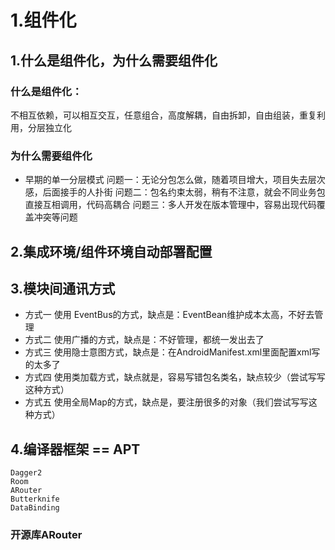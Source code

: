 # 1.组件化

## 1.什么是组件化，为什么需要组件化

### 什么是组件化：
不相互依赖，可以相互交互，任意组合，高度解耦，自由拆卸，自由组装，重复利用，分层独立化

### 为什么需要组件化

- 早期的单一分层模式 
问题一：无论分包怎么做，随着项目增大，项目失去层次感，后面接手的人扑街
问题二：包名约束太弱，稍有不注意，就会不同业务包直接互相调用，代码高耦合
问题三：多人开发在版本管理中，容易出现代码覆盖冲突等问题

## 2.集成环境/组件环境自动部署配置


## 3.模块间通讯方式

- 方式一 使用 EventBus的方式，缺点是：EventBean维护成本太高，不好去管理
- 方式二 使用广播的方式，缺点是：不好管理，都统一发出去了 
- 方式三 使用隐士意图方式，缺点是：在AndroidManifest.xml里面配置xml写的太多了
- 方式四 使用类加载方式，缺点就是，容易写错包名类名，缺点较少（尝试写写这种方式）
- 方式五 使用全局Map的方式，缺点是，要注册很多的对象（我们尝试写写这种方式）

## 4.编译器框架 == APT
    Dagger2
    Room
    ARouter 
    Butterknife
    DataBinding

### 开源库ARouter



